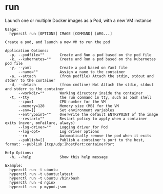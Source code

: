 # run

Launch one or multiple Docker images as a Pod, with a new VM instance

    Usage:
      hyperctl run [OPTIONS] IMAGE [COMMAND] [ARG...]

    Create a pod, and launch a new VM to run the pod

    Application Options:
      -p, --podfile=""       Create and Run a pod based on the pod file
      -k, --kubernetes=""    Create and Run a pod based on the kubernetes pod file
      -y, --yaml             Create a pod based on Yaml file
          --name=""          Assign a name to the container
      -a, --attach           (from podfile) Attach the stdin, stdout and stderr to the container
      -d, --detach           (from cmdline) Not Attach the stdin, stdout and stderr to the container
          --workdir=""       Working directory inside the container
      -t, --tty              the run command in tty, such as bash shell
          --cpu=1            CPU number for the VM
          --memory=128       Memory size (MB) for the VM
          --env=[]           Set environment variables
          --entrypoint=""    Overwrite the default ENTRYPOINT of the image
          --restart=""       Restart policy to apply when a container exits (never, onFailure, always)
          --log-driver=""    Logging driver for Pod
          --log-opt=         Log driver options
          --rm               Automatically remove the pod when it exits
          --publish=[]       Publish a container's port to the host, format: --publish [tcp/udp:]hostPort:containerPort

    Help Options:
      -h, --help             Show this help message

	Example:
	  hyperctl run -t ubuntu
	  hyperctl run -t ubuntu:latest
	  hyperctl run -t ubuntu /bin/bash
	  hyperctl run -d nginx
	  hyperctl run -p mypod.json


